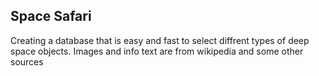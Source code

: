 ## Space Safari
Creating a database that is easy and fast to select diffrent types of deep space objects.
Images and info text are from wikipedia and some other sources


